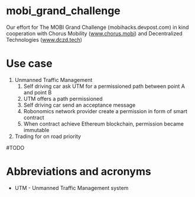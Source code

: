 # mobi_grand_challenge
Our effort for The MOBI Grand Challenge (mobihacks.devpost.com) in kind cooperation with Chorus Mobility (www.chorus.mobi) and Decentralized Technologies (www.dczd.tech)


Use case
========
1. Unmanned Traffic Management
    1. Self driving car ask UTM for a permissioned path between point A and point B
    1. UTM offers a path permissioned
    1. Self driving car send an acceptance message
    1. Robonomics network provider create a permission in form of smart contract
    1. When contract achieve Ethereum blockchain, permission became immutable
2. Trading for on road priority

#TODO


Abbreviations and acronyms
==========================
- UTM - Unmanned Traffic Management system
